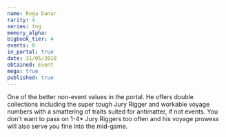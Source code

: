 ```yaml
---
name: Roga Danar
rarity: 4
series: tng
memory_alpha:
bigbook_tier: 4
events: 0
in_portal: true
date: 31/05/2018
obtained: Event
mega: true
published: true
---
```


One of the better non-event values in the portal. He offers double collections including the super tough Jury Rigger and workable voyage numbers with a smattering of traits suited for antimatter, if not events. You don't want to pass on 1-4* Jury Riggers too often and his voyage prowess will also serve you fine into the mid-game.
